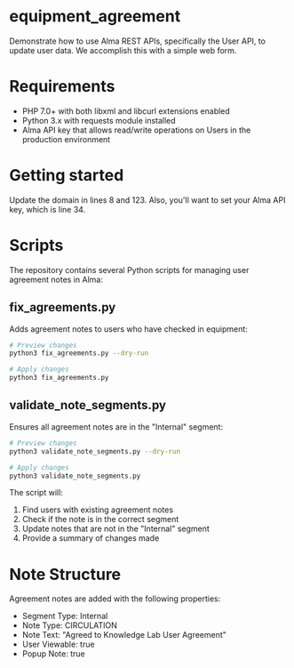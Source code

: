 # equipment_agreement
Demonstrate how to use Alma REST APIs, specifically the User API, to update user data. We accomplish this with a simple web form.

# Requirements
- PHP 7.0+ with both libxml and libcurl extensions enabled
- Python 3.x with requests module installed
- Alma API key that allows read/write operations on Users in the production environment

# Getting started
Update the domain in lines 8 and 123. Also, you'll want to set your Alma API key, which is line 34.

# Scripts
The repository contains several Python scripts for managing user agreement notes in Alma:

## fix_agreements.py
Adds agreement notes to users who have checked in equipment:
```bash
# Preview changes
python3 fix_agreements.py --dry-run

# Apply changes
python3 fix_agreements.py
```

## validate_note_segments.py
Ensures all agreement notes are in the "Internal" segment:
```bash
# Preview changes
python3 validate_note_segments.py --dry-run

# Apply changes
python3 validate_note_segments.py
```

The script will:
1. Find users with existing agreement notes
2. Check if the note is in the correct segment
3. Update notes that are not in the "Internal" segment
4. Provide a summary of changes made

# Note Structure
Agreement notes are added with the following properties:
- Segment Type: Internal
- Note Type: CIRCULATION
- Note Text: "Agreed to Knowledge Lab User Agreement"
- User Viewable: true
- Popup Note: true
